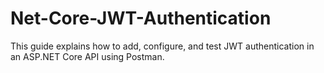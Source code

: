 # Net-Core-JWT-Authentication
This guide explains how to add, configure, and test JWT authentication in an ASP.NET Core API using Postman.
